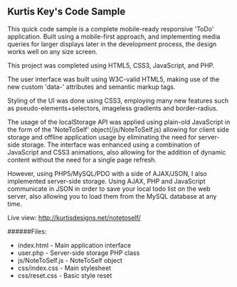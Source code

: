 ## Kurtis Key's Code Sample

This quick code sample is a complete mobile-ready responsive 'ToDo' application. Built using a mobile-first approach, and implementing media queries for larger displays later in the development process, the design works well on any size screen.

This project was completed using HTML5, CSS3, JavaScript, and PHP. 

The user interface was built using W3C-valid HTML5, making use of the new custom 'data-' attributes and semantic markup tags.

Styling of the UI was done using CSS3, employing many new features such as pseudo-elements+selectors, imageless gradients and border-radius.

The usage of the localStorage API was applied using plain-old JavaScript in the form of the 'NoteToSelf' object(/js/NoteToSelf.js) allowing for client side storage and offline application usage by eliminating the need for server-side storage. The interface was enhanced using a combination of JavaScript and CSS3 animations, also allowing for the addition of dynamic content without the need for a single page refresh.

However, using PHP5/MySQL/PDO with a side of AJAX/JSON, I also implemented server-side storage. Using AJAX, PHP and JavaScript communicate in JSON in order to save your local todo list on the web server, also allowing you to load them from the MySQL database at any time.

Live view: http://kurtisdesigns.net/notetoself/

######Files:
* index.html - Main application interface   
* user.php - Server-side storage PHP class   
* js/NoteToSelf.js - NoteToSelf object   
* css/index.css - Main stylesheet   
* css/reset.css - Basic style reset   
